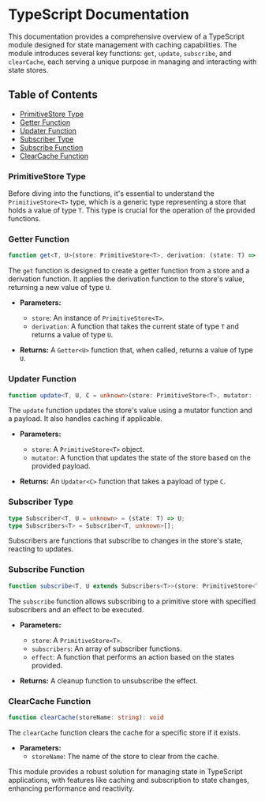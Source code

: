 # TypeScript Documentation

This documentation provides a comprehensive overview of a TypeScript module designed for state management with caching capabilities. The module introduces several key functions: `get`, `update`, `subscribe`, and `clearCache`, each serving a unique purpose in managing and interacting with state stores.

## Table of Contents

- [PrimitiveStore Type](#primitivestore-type)
- [Getter Function](#getter-function)
- [Updater Function](#updater-function)
- [Subscriber Type](#subscriber-type)
- [Subscribe Function](#subscribe-function)
- [ClearCache Function](#clearcache-function)

### PrimitiveStore Type

Before diving into the functions, it's essential to understand the `PrimitiveStore<T>` type, which is a generic type representing a store that holds a value of type `T`. This type is crucial for the operation of the provided functions.

### Getter Function

```typescript
function get<T, U>(store: PrimitiveStore<T>, derivation: (state: T) => U): Getter<U>
```

The `get` function is designed to create a getter function from a store and a derivation function. It applies the derivation function to the store's value, returning a new value of type `U`.

- **Parameters:**
  - `store`: An instance of `PrimitiveStore<T>`.
  - `derivation`: A function that takes the current state of type `T` and returns a value of type `U`.

- **Returns:** A `Getter<U>` function that, when called, returns a value of type `U`.

### Updater Function

```typescript
function update<T, U, C = unknown>(store: PrimitiveStore<T>, mutator: (state: T, payload: C) => U): Updater<C>
```

The `update` function updates the store's value using a mutator function and a payload. It also handles caching if applicable.

- **Parameters:**
  - `store`: A `PrimitiveStore<T>` object.
  - `mutator`: A function that updates the state of the store based on the provided payload.

- **Returns:** An `Updater<C>` function that takes a payload of type `C`.

### Subscriber Type

```typescript
type Subscriber<T, U = unknown> = (state: T) => U;
type Subscribers<T> = Subscriber<T, unknown>[];
```

Subscribers are functions that subscribe to changes in the store's state, reacting to updates.

### Subscribe Function

```typescript
function subscribe<T, U extends Subscribers<T>>(store: PrimitiveStore<T>, subscribers: [...U], effect: (states: MapSources<U, T>) => void): () => void
```

The `subscribe` function allows subscribing to a primitive store with specified subscribers and an effect to be executed.

- **Parameters:**
  - `store`: A `PrimitiveStore<T>`.
  - `subscribers`: An array of subscriber functions.
  - `effect`: A function that performs an action based on the states provided.

- **Returns:** A cleanup function to unsubscribe the effect.

### ClearCache Function

```typescript
function clearCache(storeName: string): void
```

The `clearCache` function clears the cache for a specific store if it exists.

- **Parameters:**
  - `storeName`: The name of the store to clear from the cache.

This module provides a robust solution for managing state in TypeScript applications, with features like caching and subscription to state changes, enhancing performance and reactivity.
